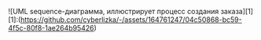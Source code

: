 ![UML sequence-диаграмма, иллюстрирует процесс создания заказа][1]
[1]:(https://github.com/cyberlizka/-/assets/164761247/04c50868-bc59-4f5c-80f8-1ae264b95426)

